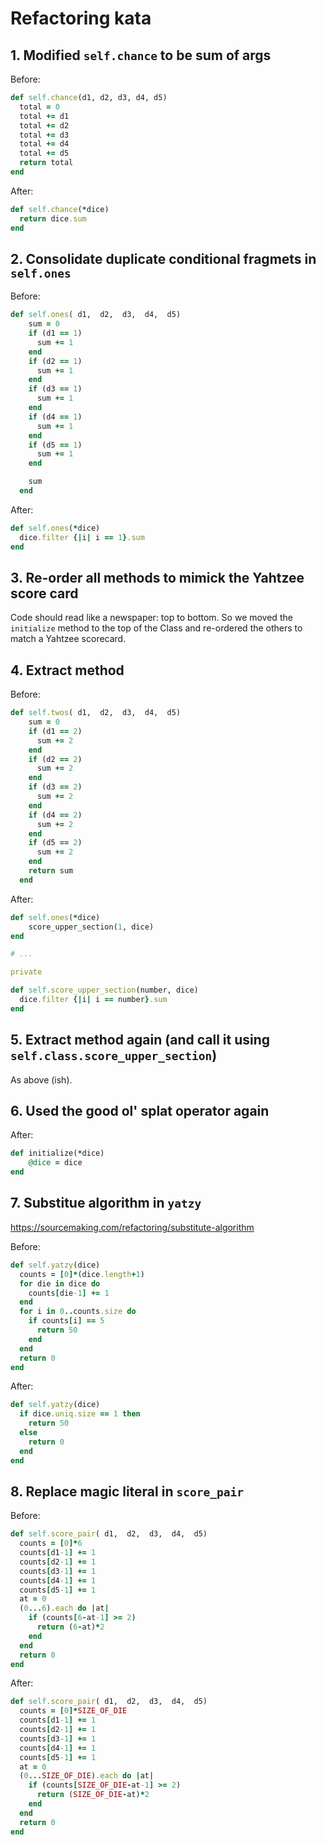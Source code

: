 # Refactoring kata

## 1.  Modified `self.chance` to be sum of args

Before:

```ruby
def self.chance(d1, d2, d3, d4, d5)
  total = 0
  total += d1
  total += d2
  total += d3
  total += d4
  total += d5
  return total
end
```

After:

```ruby
def self.chance(*dice)
  return dice.sum
end
```

## 2.  Consolidate duplicate conditional fragmets in `self.ones`

Before:

```ruby
def self.ones( d1,  d2,  d3,  d4,  d5)
    sum = 0
    if (d1 == 1)
      sum += 1
    end
    if (d2 == 1)
      sum += 1
    end
    if (d3 == 1)
      sum += 1
    end
    if (d4 == 1)
      sum += 1
    end
    if (d5 == 1)
      sum += 1
    end

    sum
  end
```

After:

```ruby
def self.ones(*dice)
  dice.filter {|i| i == 1}.sum 
end
```

## 3.  Re-order all methods to mimick the Yahtzee score card

Code should read like a newspaper: top to bottom.  So we moved the `initialize` method to the top of the Class and re-ordered the others to match a Yahtzee scorecard.

## 4.  Extract method

Before:

```ruby
def self.twos( d1,  d2,  d3,  d4,  d5)
    sum = 0
    if (d1 == 2)
      sum += 2
    end
    if (d2 == 2)
      sum += 2
    end
    if (d3 == 2)
      sum += 2
    end
    if (d4 == 2)
      sum += 2
    end
    if (d5 == 2)
      sum += 2
    end
    return sum
  end
```

After:

```ruby
def self.ones(*dice)
    score_upper_section(1, dice)
end

# ...

private

def self.score_upper_section(number, dice)
  dice.filter {|i| i == number}.sum 
end
```

## 5.  Extract method again (and call it using `self.class.score_upper_section`)

As above (ish).

## 6.  Used the good ol' splat operator again

After:

```ruby
def initialize(*dice)
    @dice = dice
end
```

## 7. Substitue algorithm in `yatzy`

<https://sourcemaking.com/refactoring/substitute-algorithm>

Before:

```ruby
def self.yatzy(dice)
  counts = [0]*(dice.length+1)
  for die in dice do
    counts[die-1] += 1
  end
  for i in 0..counts.size do
    if counts[i] == 5
      return 50
    end
  end
  return 0
end
```

After:

```ruby
def self.yatzy(dice)
  if dice.uniq.size == 1 then
    return 50
  else
    return 0
  end
end
```

## 8. Replace magic literal in `score_pair`

Before:

```ruby
def self.score_pair( d1,  d2,  d3,  d4,  d5)
  counts = [0]*6
  counts[d1-1] += 1
  counts[d2-1] += 1
  counts[d3-1] += 1
  counts[d4-1] += 1
  counts[d5-1] += 1
  at = 0
  (0...6).each do |at|
    if (counts[6-at-1] >= 2)
      return (6-at)*2
    end
  end
  return 0
end
```

After:

```ruby
def self.score_pair( d1,  d2,  d3,  d4,  d5)
  counts = [0]*SIZE_OF_DIE
  counts[d1-1] += 1
  counts[d2-1] += 1
  counts[d3-1] += 1
  counts[d4-1] += 1
  counts[d5-1] += 1
  at = 0
  (0...SIZE_OF_DIE).each do |at|
    if (counts[SIZE_OF_DIE-at-1] >= 2)
      return (SIZE_OF_DIE-at)*2
    end
  end
  return 0
end
```